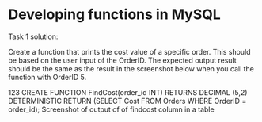 
# Developing functions in MySQL



Task 1 solution: 

Create a function that prints the cost value of a specific order. This should be based on the user input of the OrderID. The expected output result should be the same as the result in the screenshot below when you call the function with OrderID 5.

123
CREATE FUNCTION FindCost(order_id INT) 
RETURNS DECIMAL (5,2) DETERMINISTIC 
RETURN (SELECT Cost FROM Orders WHERE OrderID = order_id);
Screenshot of output of of findcost column in a table

